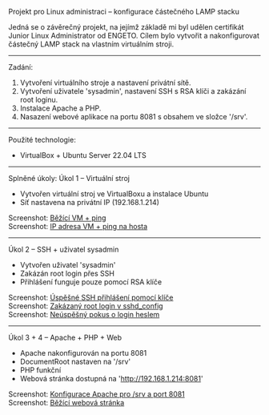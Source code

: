 Projekt pro Linux administraci – konfigurace částečného LAMP stacku

Jedná se o závěrečný projekt, na jejímž základě mi byl udělen certifikát Junior Linux Administrator od ENGETO.
Cílem bylo vytvořit a nakonfigurovat částečný LAMP stack na vlastním virtuálním stroji.

---

Zadání:
1. Vytvoření virtuálního stroje a nastavení privátní sítě.
2. Vytvoření uživatele 'sysadmin', nastavení SSH s RSA klíči a zakázání root loginu.
3. Instalace Apache a PHP.
4. Nasazení webové aplikace na portu 8081 s obsahem ve složce '/srv'.

---

Použité technologie:
- VirtualBox + Ubuntu Server 22.04 LTS

---

Splněné úkoly:
Úkol 1 – Virtuální stroj
- Vytvořen virtuální stroj ve VirtualBoxu a instalace Ubuntu 
- Síť nastavena na privátní IP (192.168.1.214)

Screenshot: [Běžící VM + ping](screenshots/vm_running_ping.png)  
Screenshot: [IP adresa VM + ping na hosta](screenshots/vm_ipconfig_ping_host.png)

---

Úkol 2 – SSH + uživatel sysadmin
- Vytvořen uživatel 'sysadmin' 
- Zakázán root login přes SSH
- Přihlášení funguje pouze pomocí RSA klíče  

Screenshot: [Úspěšné SSH přihlášení pomocí klíče](screenshots/ssh_login_sysadmin_key.png)  
Screenshot: [Zakázaný root login v sshd_config](screenshots/sshd_config_root_disabled.png)  
Screenshot: [Neúspěšný pokus o login heslem](screenshots/ssh_password_login_failed.png)

---

Úkol 3 + 4 – Apache + PHP + Web
- Apache nakonfigurován na portu 8081 
- DocumentRoot nastaven na '/srv'  
- PHP funkční  
- Webová stránka dostupná na 'http://192.168.1.214:8081'  

Screenshot: [Konfigurace Apache pro /srv a port 8081](screenshots/apache_config_srv_8081.png)  
Screenshot: [Běžící webová stránka](screenshots/webpage_running_8081.png)
